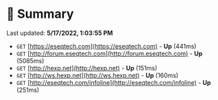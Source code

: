 # 📖 Summary
Last updated: **5/17/2022, 1:03:55 PM**

- `GET` [https://eseqtech.com](https://eseqtech.com) - **Up** (441ms)
- `GET` [http://forum.eseqtech.com](http://forum.eseqtech.com) - **Up** (5085ms)
- `GET` [http://hexp.net](http://hexp.net) - **Up** (151ms)
- `GET` [http://ws.hexp.net](http://ws.hexp.net) - **Up** (160ms)
- `GET` [http://eseqtech.com/infoline](http://eseqtech.com/infoline) - **Up** (251ms)
